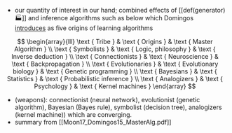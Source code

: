 
- our quantity of interest in our hand; combined effects of [[def(generator)🏭]] and inference algorithms such as below which Domingos [introduces](https://en.wikipedia.org/wiki/The_Master_Algorithm) as five origins of learning algorithms 

$$
\begin{array}{lll}
\text { Tribe } & \text { Origins } & \text { Master Algorithm } \\
\text { Symbolists } & \text { Logic, philosophy } & \text { Inverse deduction } \\
\text { Connectionists } & \text { Neuroscience } & \text { Backpropagation } \\
\text { Evolutionaries } & \text { Evolutionary biology } & \text { Genetic programming } \\
\text { Bayesians } & \text { Statistics } & \text { Probabilistic inference } \\
\text { Analogizers } & \text { Psychology } & \text { Kernel machines }
\end{array}
$$

- (weapons): connectionist (neural network), evolutionist (genetic algorithm), Bayesian (Bayes rule), symbolist (decision tree), analogizers (kernel machine)) which are converging.
- summary from  [[Moon17_Domingos15_MasterAlg.pdf]]  
 